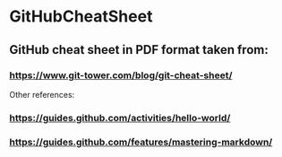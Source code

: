 # GitHubCheatSheet
## GitHub cheat sheet in PDF format taken from:
### https://www.git-tower.com/blog/git-cheat-sheet/

Other references:
### https://guides.github.com/activities/hello-world/
### https://guides.github.com/features/mastering-markdown/
